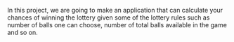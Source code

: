 In this project, we are going to make an application that can calculate your chances of winning the lottery given some of the lottery rules such as number of balls one can choose, number of total balls available in the game and so on.
